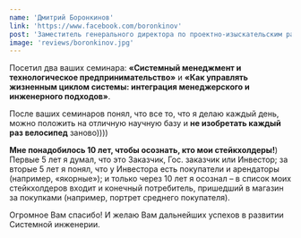 ```yaml
---
name: 'Дмитрий Боронкинов'
link: 'https://www.facebook.com/boronkinov'
post: 'Заместитель генерального директора по проектно-изыскательским работам <a href="http://www.uez.ru/" target="_blank">ОАО «Управление экспериментальной застройки микрорайонов»</a>'
image: 'reviews/boronkinov.jpg'
---
```


Посетил два ваших семинара: **«Системный менеджмент и технологическое предпринимательство»** и **«Как управлять жизненным циклом системы: интеграция менеджерского и инженерного подходов»**.

После ваших семинаров понял, что все то, что я делаю каждый день, можно положить на отличную научную базу и **не изобретать каждый раз велосипед** заново))))

**Мне понадобилось 10 лет, чтобы осознать, кто мои стейкхолдеры!**) Первые 5 лет я думал, что это Заказчик, Гос. заказчик или Инвестор; за вторые 5 лет я понял, что у Инвестора есть покупатели и арендаторы (например, «якорные»); и только через 10 лет я осознал – в список моих стейкхолдеров входит и конечный потребитель, пришедший в магазин за покупками (например, портрет среднего покупателя).

Огромное Вам спасибо! И желаю Вам дальнейших успехов в развитии Системной инженерии.
